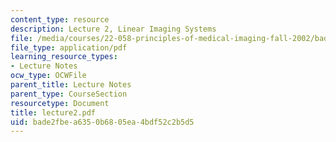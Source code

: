 ```yaml
---
content_type: resource
description: Lecture 2, Linear Imaging Systems
file: /media/courses/22-058-principles-of-medical-imaging-fall-2002/bade2fbea6350b6805ea4bdf52c2b5d5_lecture2.pdf
file_type: application/pdf
learning_resource_types:
- Lecture Notes
ocw_type: OCWFile
parent_title: Lecture Notes
parent_type: CourseSection
resourcetype: Document
title: lecture2.pdf
uid: bade2fbe-a635-0b68-05ea-4bdf52c2b5d5
---
```

